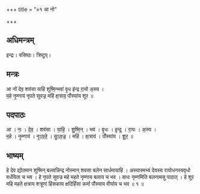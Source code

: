 +++
title = "०१ आ नो"

+++
## अधिमन्त्रम्
इन्द्रः। वसिष्ठः। त्रिष्टुप्।

## मन्त्रः
आ नो॑ देव॒ शव॑सा याहि शुष्मि॒न्भवा॑ वृ॒ध इ॑न्द्र रा॒यो अ॒स्य ।  
म॒हे नृ॒म्णाय॑ नृपते सुवज्र॒ महि॑ क्ष॒त्राय॒ पौंस्या॑य शूर ॥

## पदपाठः
आ । नः॒ । दे॒व॒ । शव॑सा । या॒हि॒ । शु॒ष्मि॒न् । भव॑ । वृ॒धः । इ॒न्द्र॒ । रा॒यः । अ॒स्य ।  
म॒हे । नृ॒म्णाय॑ । नृ॒ऽप॒ते॒ । सु॒ऽव॒ज्र॒ । महि॑ । क्ष॒त्राय॑ । पौंस्या॑य । शू॒र॒ ॥

## भाष्यम्
हे देव द्योतमान शुष्मिन् बलवन्निन्द्र नोस्मान् शवसा बलेन सार्धमायाहि । अस्यास्मभ्यं देयस्य रायोधनस्यवृधो वर्धयिता च भव । हे नृपते सुवज्र महे महते नृम्णाय बलाय च भव । बाधः नृम्णमिति बलनामसु पाठात् । हे शूर महि महते क्षत्राय शत्रूणां हिंसकाय क्षदिर्हिंसा कर्मा पौंस्याय वीर्याय च भव ॥ १ ॥